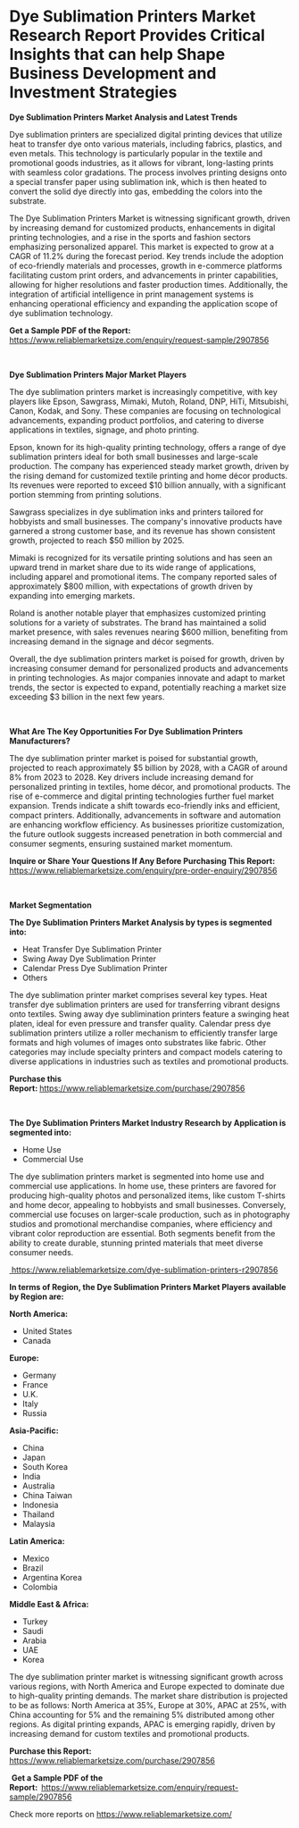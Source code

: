 <p><h1>Dye Sublimation Printers Market Research Report Provides Critical Insights that can help Shape Business Development and Investment Strategies</h1></p><p><strong>Dye Sublimation Printers Market Analysis and Latest Trends</strong></p>
<p><p>Dye sublimation printers are specialized digital printing devices that utilize heat to transfer dye onto various materials, including fabrics, plastics, and even metals. This technology is particularly popular in the textile and promotional goods industries, as it allows for vibrant, long-lasting prints with seamless color gradations. The process involves printing designs onto a special transfer paper using sublimation ink, which is then heated to convert the solid dye directly into gas, embedding the colors into the substrate.</p><p>The Dye Sublimation Printers Market is witnessing significant growth, driven by increasing demand for customized products, enhancements in digital printing technologies, and a rise in the sports and fashion sectors emphasizing personalized apparel. This market is expected to grow at a CAGR of 11.2% during the forecast period. Key trends include the adoption of eco-friendly materials and processes, growth in e-commerce platforms facilitating custom print orders, and advancements in printer capabilities, allowing for higher resolutions and faster production times. Additionally, the integration of artificial intelligence in print management systems is enhancing operational efficiency and expanding the application scope of dye sublimation technology.</p></p>
<p><strong>Get a Sample PDF of the Report:&nbsp;</strong> <a href="https://www.reliablemarketsize.com/enquiry/request-sample/2907856?utm_campaign=3365&utm_medium=2&utm_source=Github&utm_content=ia&utm_term=12032025&utm_id=dye-sublimation-printers">https://www.reliablemarketsize.com/enquiry/request-sample/2907856</a></p>
<p>&nbsp;</p>
<p><strong>Dye Sublimation Printers Major Market Players</strong></p>
<p><p>The dye sublimation printers market is increasingly competitive, with key players like Epson, Sawgrass, Mimaki, Mutoh, Roland, DNP, HiTi, Mitsubishi, Canon, Kodak, and Sony. These companies are focusing on technological advancements, expanding product portfolios, and catering to diverse applications in textiles, signage, and photo printing.</p><p>Epson, known for its high-quality printing technology, offers a range of dye sublimation printers ideal for both small businesses and large-scale production. The company has experienced steady market growth, driven by the rising demand for customized textile printing and home décor products. Its revenues were reported to exceed $10 billion annually, with a significant portion stemming from printing solutions.</p><p>Sawgrass specializes in dye sublimation inks and printers tailored for hobbyists and small businesses. The company's innovative products have garnered a strong customer base, and its revenue has shown consistent growth, projected to reach $50 million by 2025.</p><p>Mimaki is recognized for its versatile printing solutions and has seen an upward trend in market share due to its wide range of applications, including apparel and promotional items. The company reported sales of approximately $800 million, with expectations of growth driven by expanding into emerging markets.</p><p>Roland is another notable player that emphasizes customized printing solutions for a variety of substrates. The brand has maintained a solid market presence, with sales revenues nearing $600 million, benefiting from increasing demand in the signage and décor segments.</p><p>Overall, the dye sublimation printers market is poised for growth, driven by increasing consumer demand for personalized products and advancements in printing technologies. As major companies innovate and adapt to market trends, the sector is expected to expand, potentially reaching a market size exceeding $3 billion in the next few years.</p></p>
<p>&nbsp;</p>
<p><strong>What Are The Key Opportunities For Dye Sublimation Printers Manufacturers?</strong></p>
<p><p>The dye sublimation printer market is poised for substantial growth, projected to reach approximately $5 billion by 2028, with a CAGR of around 8% from 2023 to 2028. Key drivers include increasing demand for personalized printing in textiles, home décor, and promotional products. The rise of e-commerce and digital printing technologies further fuel market expansion. Trends indicate a shift towards eco-friendly inks and efficient, compact printers. Additionally, advancements in software and automation are enhancing workflow efficiency. As businesses prioritize customization, the future outlook suggests increased penetration in both commercial and consumer segments, ensuring sustained market momentum.</p></p>
<p><strong>Inquire or Share Your Questions If Any Before Purchasing This Report:</strong> <a href="https://www.reliablemarketsize.com/enquiry/pre-order-enquiry/2907856?utm_campaign=3365&utm_medium=2&utm_source=Github&utm_content=ia&utm_term=12032025&utm_id=dye-sublimation-printers">https://www.reliablemarketsize.com/enquiry/pre-order-enquiry/2907856</a></p>
<p>&nbsp;</p>
<p><strong>Market Segmentation</strong></p>
<p><strong>The Dye Sublimation Printers Market Analysis by types is segmented into:</strong></p>
<p><ul><li>Heat Transfer Dye Sublimation Printer</li><li>Swing Away Dye Sublimation Printer</li><li>Calendar Press Dye Sublimation Printer</li><li>Others</li></ul></p>
<p><p>The dye sublimation printer market comprises several key types. Heat transfer dye sublimation printers are used for transferring vibrant designs onto textiles. Swing away dye sublimination printers feature a swinging heat platen, ideal for even pressure and transfer quality. Calendar press dye sublimation printers utilize a roller mechanism to efficiently transfer large formats and high volumes of images onto substrates like fabric. Other categories may include specialty printers and compact models catering to diverse applications in industries such as textiles and promotional products.</p></p>
<p><strong>Purchase this Report:&nbsp;</strong><a href="https://www.reliablemarketsize.com/purchase/2907856?utm_campaign=3365&utm_medium=2&utm_source=Github&utm_content=ia&utm_term=12032025&utm_id=dye-sublimation-printers">https://www.reliablemarketsize.com/purchase/2907856</a></p>
<p>&nbsp;</p>
<p><strong>The Dye Sublimation Printers Market Industry Research by Application is segmented into:</strong></p>
<p><ul><li>Home Use</li><li>Commercial Use</li></ul></p>
<p><p>The dye sublimation printers market is segmented into home use and commercial use applications. In home use, these printers are favored for producing high-quality photos and personalized items, like custom T-shirts and home decor, appealing to hobbyists and small businesses. Conversely, commercial use focuses on larger-scale production, such as in photography studios and promotional merchandise companies, where efficiency and vibrant color reproduction are essential. Both segments benefit from the ability to create durable, stunning printed materials that meet diverse consumer needs.</p></p>
<p><a href="https://www.reliablemarketsize.com/dye-sublimation-printers-r2907856?utm_campaign=3365&utm_medium=2&utm_source=Github&utm_content=ia&utm_term=12032025&utm_id=dye-sublimation-printers">&nbsp;https://www.reliablemarketsize.com/dye-sublimation-printers-r2907856</a></p>
<p><strong>In terms of Region, the Dye Sublimation Printers Market Players available by Region are:</strong></p>
<p>
    <p> <strong> North America: </strong>
        <ul>
            <li>United States</li>
            <li>Canada</li>
        </ul>
        </p> 
    <p> <strong> Europe: </strong>
        <ul>
            <li>Germany</li>
            <li>France</li>
            <li>U.K.</li>
            <li>Italy</li>
            <li>Russia</li>
        </ul>
        </p> 
    <p> <strong> Asia-Pacific: </strong>
        <ul>
            <li>China</li>
            <li>Japan</li>
            <li>South Korea</li>
            <li>India</li>
            <li>Australia</li>
            <li>China Taiwan</li>
            <li>Indonesia</li>
            <li>Thailand</li>
            <li>Malaysia</li>
        </ul>
        </p> 
    <p> <strong> Latin America: </strong>
        <ul>
            <li>Mexico</li>
            <li>Brazil</li>
            <li>Argentina Korea</li>
            <li>Colombia</li>
        </ul>
        </p> 
    <p> <strong> Middle East & Africa: </strong>
        <ul>
            <li>Turkey</li>
            <li>Saudi</li>
            <li>Arabia</li>
            <li>UAE</li>
            <li>Korea</li>
        </ul>
    </p>
    </p>
<p><p>The dye sublimation printer market is witnessing significant growth across various regions, with North America and Europe expected to dominate due to high-quality printing demands. The market share distribution is projected to be as follows: North America at 35%, Europe at 30%, APAC at 25%, with China accounting for 5% and the remaining 5% distributed among other regions. As digital printing expands, APAC is emerging rapidly, driven by increasing demand for custom textiles and promotional products.</p></p>
<p><strong>Purchase this Report: </strong><a href="https://www.reliablemarketsize.com/purchase/2907856?utm_campaign=3365&utm_medium=2&utm_source=Github&utm_content=ia&utm_term=12032025&utm_id=dye-sublimation-printers">https://www.reliablemarketsize.com/purchase/2907856</a></p>
<p>&nbsp;<strong>Get a Sample PDF of the Report:&nbsp;&nbsp;</strong><a href="https://www.reliablemarketsize.com/enquiry/request-sample/2907856?utm_campaign=3365&utm_medium=2&utm_source=Github&utm_content=ia&utm_term=12032025&utm_id=dye-sublimation-printers">https://www.reliablemarketsize.com/enquiry/request-sample/2907856</a></p>
<p><strong></strong></p>
<p>Check more reports on <a href="https://www.reliablemarketsize.com/?utm_campaign=3365&utm_medium=2&utm_source=Github&utm_content=ia&utm_term=12032025&utm_id=dye-sublimation-printers">https://www.reliablemarketsize.com/</a></p>
